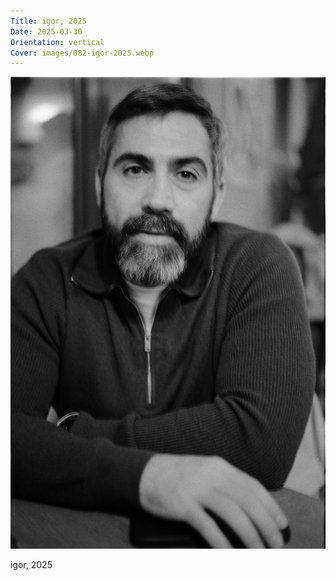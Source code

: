 ```yaml
---
Title: igor, 2025
Date: 2025-03-30
Orientation: vertical
Cover: images/082-igor-2025.webp
---
```


![](images/082-igor-2025@2x.webp)

igor, 2025
